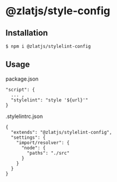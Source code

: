 # @zlatjs/style-config

## Installation

```
$ npm i @zlatjs/stylelint-config
```

## Usage

package.json

```
"script": {
  ... ,
  "stylelint": "style '${url}'"
}
```


.stylelintrc.json

```
{
  "extends": "@zlatjs/stylelint-config",
  "settings": {
    "import/resolver": {
      "node": {
        "paths": "./src"
      }
    }
  }
}
```